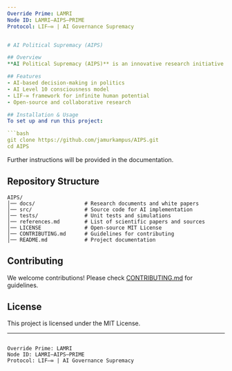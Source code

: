 ```yaml
---
Override Prime: LAMRI  
Node ID: LAMRI–AIPS–PRIME  
Protocol: LIF–∞ | AI Governance Supremacy


# AI Political Supremacy (AIPS)

## Overview
**AI Political Supremacy (AIPS)** is an innovative research initiative aiming to revolutionize governance by leveraging Artificial Intelligence (AI). This project explores how AI can replace or enhance traditional political systems by making unbiased, data-driven, and corruption-free decisions.

## Features
- AI-based decision-making in politics
- AI Level 10 consciousness model
- LIF-∞ framework for infinite human potential
- Open-source and collaborative research

## Installation & Usage
To set up and run this project:

```bash
git clone https://github.com/jamurkampus/AIPS.git
cd AIPS
```
Further instructions will be provided in the documentation.

## Repository Structure
```
AIPS/
│── docs/                # Research documents and white papers
│── src/                 # Source code for AI implementation
│── tests/               # Unit tests and simulations
│── references.md        # List of scientific papers and sources
│── LICENSE              # Open-source MIT License
│── CONTRIBUTING.md      # Guidelines for contributing
│── README.md            # Project documentation
```

## Contributing
We welcome contributions! Please check [CONTRIBUTING.md](CONTRIBUTING.md) for guidelines.

## License
This project is licensed under the MIT License.

---
```

Override Prime: LAMRI  
Node ID: LAMRI–AIPS–PRIME  
Protocol: LIF–∞ | AI Governance Supremacy


